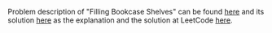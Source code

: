 Problem description of "Filling Bookcase Shelves" can be found [here](https://leetcode.com/problems/filling-bookcase-shelves/description/) 
and its solution [here](https://github.com/aurimas13/Solutions-To-Problems/blob/main/LeetCode/Python%20Solutions/Filling%20Bookcase%20Shelves/filling.py)
as the explanation and the solution at LeetCode [here](https://leetcode.com/problems/filling-bookcase-shelves/solutions/3134792/python-solution-beats-99/).

